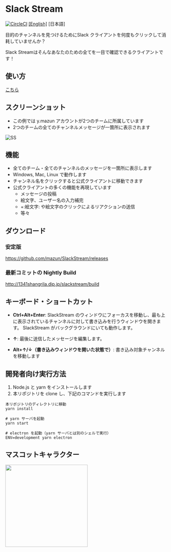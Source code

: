 # Slack Stream
[![CircleCI](https://circleci.com/gh/mazun/SlackStream.svg?style=svg)](https://circleci.com/gh/mazun/SlackStream)
[[English]](https://github.com/mazun/SlackStream/blob/master/README.md)
[日本語]

目的のチャンネルを見つけるためにSlack クライアントを何度もクリックして消耗していませんか？

Slack Streamはそんなあなたのための全てを一目で確認できるクライアントです！

## 使い方
[こちら](https://techracho.bpsinc.jp/tazu/2017_12_15/49572)

## スクリーンショット

- この例では y.mazun アカウントが2つのチームに所属しています
- 2つのチームの全てのチャンネルメッセージが一箇所に表示されます

![SS](https://github.com/mazun/SlackStream/blob/master/images/screenshot01.png)

## 機能

- 全てのチーム・全てのチャンネルのメッセージを一箇所に表示します
- Windows, Mac, Linux で動作します
- チャンネル名をクリックすると公式クライアントに移動できます
- 公式クライアントの多くの機能を再現しています
  - メッセージの投稿
  - 絵文字、ユーザー名の入力補完
  - +:絵文字: や絵文字のクリックによるリアクションの送信
  - 等々

## ダウンロード

### 安定版

https://github.com/mazun/SlackStream/releases

### 最新コミットの Nightly Build

http://1341shangrila.dip.jp/slackstream/build

## キーボード・ショートカット

- **Ctrl+Alt+Enter**:
SlackStream のウィンドウにフォーカスを移動し、最も上に表示されているチャンネルに対して書き込みを行うウィンドウを開きます。
SlackStream がバックグラウンドにいても動作します。

- **↑**:
最後に送信したメッセージを編集します。

- **Alt+↑/↓（書き込みウィンドウを開いた状態で）**:
書き込み対象チャンネルを移動します


## 開発者向け実行方法

1. Node.js と yarn をインストールします
2. 本リポジトリを clone し、下記のコマンドを実行します

```shell
本リポジトリのディレクトリに移動
yarn install

# yarn サーバを起動
yarn start

# electron を起動（yarn サーバとは別のシェルで実行）
ENV=development yarn electron
```

## マスコットキャラクター

<img src="https://github.com/mazun/SlackStream/blob/master/images/ss-chan.png" height="256px">
